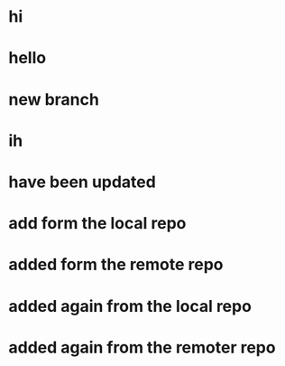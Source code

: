 # hi
# hello
# new branch
# ih
# have been updated

# add form the local repo
# added form the remote repo

# added again from the local repo
# added again from the remoter repo
